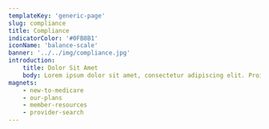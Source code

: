 ```yaml
---
templateKey: 'generic-page'
slug: compliance
title: Compliance
indicatorColor: '#0FB8B1'
iconName: 'balance-scale'
banner: '../../img/compliance.jpg'
introduction:
    title: Dolor Sit Amet
    body: Lorem ipsum dolor sit amet, consectetur adipiscing elit. Proin convallis cursus lectus eu iaculis. Mauris pulvinar nisi metus, vitae facilisis risus aliquam at.
magnets:
    - new-to-medicare
    - our-plans
    - member-resources
    - provider-search
---
```

